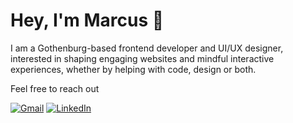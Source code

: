 # Hey, I'm Marcus 👋

I am a Gothenburg-based frontend developer and UI/UX designer, interested in shaping engaging websites and mindful interactive experiences, whether by helping with code, design or both.

Feel free to reach out

[![Gmail](https://img.shields.io/badge/Gmail-D14836?style=for-the-badge&logo=gmail&logoColor=white)](mailto:marcus.hagerstrand@gmail.com)
[![LinkedIn](https://img.shields.io/badge/linkedin-%230077B5.svg?style=for-the-badge&logo=linkedin&logoColor=white)](https://www.linkedin.com/in/marcus-h%C3%A4gerstrand-218b22a5/)
